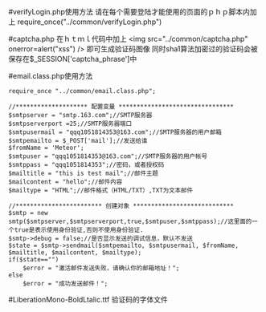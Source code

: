 #verifyLogin.php使用方法
请在每个需要登陆才能使用的页面的ｐｈｐ脚本内加上
    require_once("../common/verifyLogin.php")

#captcha.php
在ｈｔｍｌ代码中加上
    <img src="../common/captcha.php" onerror=alert("xss") />
即可生成验证码图像
同时sha1算法加密过的验证码会被保存在$_SESSION['captcha_phrase']中

#email.class.php使用方法
```
require_once "../common/email.class.php";

//******************** 配置变量 ********************************
$smtpserver = "smtp.163.com";//SMTP服务器
$smtpserverport =25;//SMTP服务器端口
$smtpusermail = "qqq1051814353@163.com";//SMTP服务器的用户邮箱
$smtpemailto = $_POST['mail'];//发送给谁
$fromName = 'Meteor';
$smtpuser = "qqq1051814353@163.com";//SMTP服务器的用户帐号
$smtppass = "qqq1051814353";//密码，或者授权码
$mailtitle = "this is test mail";//邮件主题
$mailcontent = "hello";//邮件内容
$mailtype = "HTML";//邮件格式（HTML/TXT）,TXT为文本邮件

//************************ 创建对象 ****************************
$smtp = new smtp($smtpserver,$smtpserverport,true,$smtpuser,$smtppass);//这里面的一个true是表示使用身份验证,否则不使用身份验证.
$smtp->debug = false;//是否显示发送的调试信息，默认不发送
$state = $smtp->sendmail($smtpemailto, $smtpusermail, $fromName, $mailtitle, $mailcontent, $mailtype);
if($state=="") 
	$error = "激活邮件发送失败，请确认你的邮箱地址！";
else
	$error = "成功发送邮件！";
```

#LiberationMono-BoldLtalic.ttf
验证码的字体文件